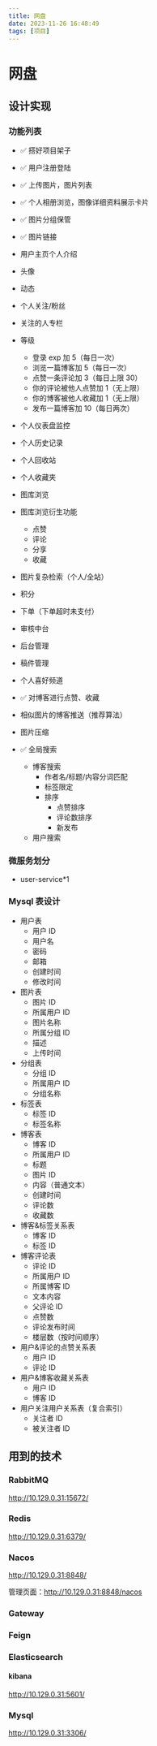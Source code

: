```yaml
---
title: 网盘
date: 2023-11-26 16:48:49
tags: [项目]
---
```


# 网盘

## 设计实现

### 功能列表

- ✅ 搭好项目架子
- ✅ 用户注册登陆
- ✅ 上传图片，图片列表
- ✅ 个人相册浏览，图像详细资料展示卡片
- ✅ 图片分组保管
- ✅ 图片链接
- 用户主页个人介绍
- 头像
- 动态
- 个人关注/粉丝
- 关注的人专栏
- 等级

  - 登录 exp 加 5（每日一次）
  - 浏览一篇博客加 5（每日一次）
  - 点赞一条评论加 3（每日上限 30）
  - 你的评论被他人点赞加 1（无上限）
  - 你的博客被他人收藏加 1（无上限）
  - 发布一篇博客加 10（每日两次）

- 个人仪表盘监控
- 个人历史记录
- 个人回收站
- 个人收藏夹

- 图库浏览
- 图库浏览衍生功能
  - 点赞
  - 评论
  - 分享
  - 收藏
- 图片复杂检索（个人/全站）
- 积分
- 下单（下单超时未支付）
- 审核中台
- 后台管理
- 稿件管理
- 个人喜好频道
- ✅ 对博客进行点赞、收藏
- 相似图片的博客推送（推荐算法）
- 图片压缩
- ✅ 全局搜索
  - 博客搜索
    - 作者名/标题/内容分词匹配
    - 标签限定
    - 排序
      - 点赞排序
      - 评论数排序
      - 新发布
  - 用户搜索

### 微服务划分

- user-service\*1

### Mysql 表设计

- 用户表
  - 用户 ID
  - 用户名
  - 密码
  - 邮箱
  - 创建时间
  - 修改时间
- 图片表
  - 图片 ID
  - 所属用户 ID
  - 图片名称
  - 所属分组 ID
  - 描述
  - 上传时间
- 分组表
  - 分组 ID
  - 所属用户 ID
  - 分组名称
- 标签表
  - 标签 ID
  - 标签名称
- 博客表
  - 博客 ID
  - 所属用户 ID
  - 标题
  - 图片 ID
  - 内容（普通文本）
  - 创建时间
  - 评论数
  - 收藏数
- 博客&标签关系表
  - 博客 ID
  - 标签 ID
- 博客评论表
  - 评论 ID
  - 所属用户 ID
  - 所属博客 ID
  - 文本内容
  - 父评论 ID
  - 点赞数
  - 评论发布时间
  - 楼层数（按时间顺序）
- 用户&评论的点赞关系表
  - 用户 ID
  - 评论 ID
- 用户&博客收藏关系表
  - 用户 ID
  - 博客 ID
- 用户关注用户关系表（复合索引）
  - 关注者 ID
  - 被关注者 ID

## 用到的技术

### RabbitMQ

http://10.129.0.31:15672/

### Redis

http://10.129.0.31:6379/

### Nacos

http://10.129.0.31:8848/

管理页面：http://10.129.0.31:8848/nacos

### Gateway

### Feign

### Elasticsearch

#### kibana

http://10.129.0.31:5601/

### Mysql

http://10.129.0.31:3306/
